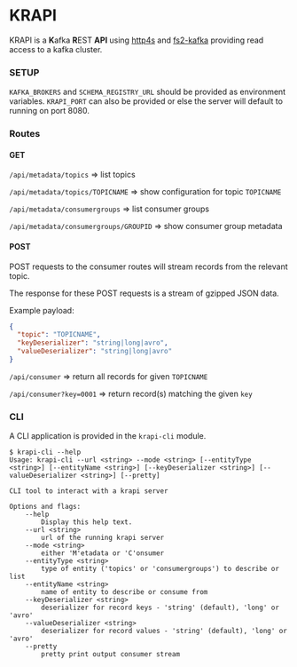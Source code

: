 # KRAPI

KRAPI is a **K**afka **R**EST **API** using [http4s](https://github.com/http4s/http4s) and [fs2-kafka](https://github.com/ovotech/fs2-kafka) providing read access to a kafka cluster.

### SETUP
`KAFKA_BROKERS` and `SCHEMA_REGISTRY_URL` should be provided as environment variables. `KRAPI_PORT` can also be provided or else the server will default to running on port 8080.

### Routes
#### GET
`/api/metadata/topics` => list topics

`/api/metadata/topics/TOPICNAME` => show configuration for topic `TOPICNAME`

`/api/metadata/consumergroups` => list consumer groups

`/api/metadata/consumergroups/GROUPID` => show consumer group metadata

#### POST
POST requests to the consumer routes will stream records from the relevant topic.

The response for these POST requests is a stream of gzipped JSON data.

Example payload:
```json
{
  "topic": "TOPICNAME",
  "keyDeserializer": "string|long|avro",
  "valueDeserializer": "string|long|avro"
}
```
`/api/consumer` => return all records for given `TOPICNAME`

`/api/consumer?key=0001` => return record(s) matching the given `key` 

### CLI
A CLI application is provided in the `krapi-cli` module.
```
$ krapi-cli --help
Usage: krapi-cli --url <string> --mode <string> [--entityType <string>] [--entityName <string>] [--keyDeserializer <string>] [--valueDeserializer <string>] [--pretty]

CLI tool to interact with a krapi server

Options and flags:
    --help
        Display this help text.
    --url <string>
        url of the running krapi server
    --mode <string>
        either 'M'etadata or 'C'onsumer
    --entityType <string>
        type of entity ('topics' or 'consumergroups') to describe or list
    --entityName <string>
        name of entity to describe or consume from
    --keyDeserializer <string>
        deserializer for record keys - 'string' (default), 'long' or 'avro'
    --valueDeserializer <string>
        deserializer for record values - 'string' (default), 'long' or 'avro'
    --pretty
        pretty print output consumer stream

```

